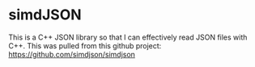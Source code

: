 # simdJSON

This is a C++ JSON library so that I can effectively read JSON files with C++. This was pulled from this github project: https://github.com/simdjson/simdjson
